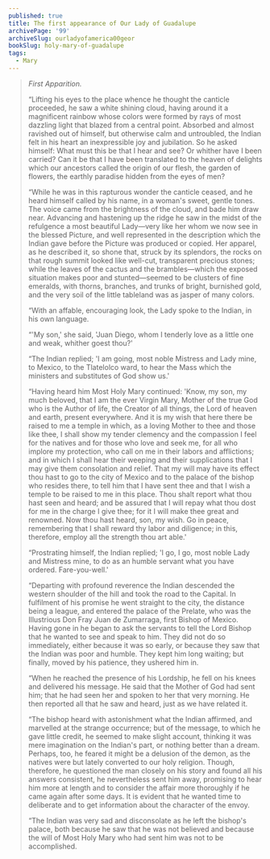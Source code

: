 ```yaml
---
published: true
title: The first appearance of Our Lady of Guadalupe
archivePage: '99'
archiveSlug: ourladyofamerica00geor
bookSlug: holy-mary-of-guadalupe
tags:
  - Mary
---
```


> *First Apparition.*
> 
> “Lifting his eyes to the place whence he thought the canticle proceeded, he saw a white shining cloud, having around it a magnificent rainbow whose colors were formed by rays of most dazzling light that blazed from a central point. Absorbed and almost ravished out of himself, but otherwise calm and untroubled, the Indian felt in his heart an inexpressible joy and jubilation. So he asked himself: What must this be that I hear and see? Or whither have I been carried? Can it be that I have been translated to the heaven of delights which our ancestors called the origin of our flesh, the garden of flowers, the earthly paradise hidden from the eyes of men?
> 
> “While he was in this rapturous wonder the canticle ceased, and he heard himself called by his name, in a woman's sweet, gentle tones. The voice came from the brightness of the cloud, and bade him draw near. Advancing and hastening up the ridge he saw in the midst of the refulgence a most beautiful Lady—very like her whom we now see in the blessed Picture, and well represented in the description which the Indian gave before the Picture was produced or copied. Her apparel, as he described it, so shone that, struck by its splendors, the rocks on that rough summit looked like well-cut, transparent precious stones; while the leaves of the cactus and the brambles—which the exposed situation makes poor and stunted—seemed to be clusters of fine emeralds, with thorns, branches, and trunks of bright, burnished gold, and the very soil of the little tableland was as jasper of many colors.
> 
> “With an affable, encouraging look, the Lady spoke to the Indian, in his own language.
> 
> “'My son,' she said, 'Juan Diego, whom I tenderly love as a little one and weak, whither goest thou?'
> 
> “The Indian replied; 'I am going, most noble Mistress and Lady mine, to Mexico, to the Tlatelolco ward, to hear the Mass which the ministers and substitutes of God show us.'
>
> “Having heard him Most Holy Mary continued: 'Know, my son, my much beloved, that I am the ever Virgin Mary, Mother of the true God who is the Author of life, the Creator of all things, the Lord of heaven and earth, present everywhere. And it is my wish that here there be raised to me a temple in which, as a loving Mother to thee and those like thee, I shall show my tender clemency and the compassion I feel for the natives and for those who love and seek me, for all who implore my protection, who call on me in their labors and afflictions; and in which I shall hear their weeping and their supplications that I may give them consolation and relief. That my will may have its effect thou hast to go to the city of Mexico and to the palace of the bishop who resides there, to tell him that I have sent thee and that I wish a temple to be raised to me in this place. Thou shalt report what thou hast seen and heard; and be assured that I will repay what thou dost for me in the charge I give thee; for it I will make thee great and renowned. Now thou hast heard, son, my wish. Go in peace, remembering that I shall reward thy labor and diligence; in this, therefore, employ all the strength thou art able.'
> 
> “Prostrating himself, the Indian replied; 'I go, I go, most noble Lady and Mistress mine, to do as an humble servant what you have ordered. Fare-you-well.'
> 
> “Departing with profound reverence the Indian descended the western shoulder of the hill and took the road to the Capital. In fulfilment of his promise he went straight to the city, the distance being a league, and entered the palace of the Prelate, who was the Illustrious Don Fray Juan de Zumarraga, first Bishop of Mexico. Having gone in he began to ask the servants to tell the Lord Bishop that he wanted to see and speak to him. They did not do so immediately, either because it was so early, or because they saw that the Indian was poor and humble. They kept him long waiting; but finally, moved by his patience, they ushered him in.
> 
> “When he reached the presence of his Lordship, he fell on his knees and delivered his message. He said that the Mother of God had sent him; that he had seen her and spoken to her that very morning. He then reported all that he saw and heard, just as we have related it.
> 
> “The bishop heard with astonishment what the Indian affirmed, and marvelled at the strange occurrence; but of the message, to which he gave little credit, he seemed to make slight account, thinking it was mere imagination on the Indian's part, or nothing better than a dream. Perhaps, too, he feared it might be a delusion of the demon, as the natives were but lately converted to our holy religion. Though, therefore, he questioned the man closely on his story and found all his answers consistent, he nevertheless sent him away, promising to hear him more at length and to consider the affair more thoroughly if he came again after some days. It is evident that he wanted time to deliberate and to get information about the character of the envoy.
> 
> “The Indian was very sad and disconsolate as he left the bishop's palace, both because he saw that he was not believed and because the will of Most Holy Mary who had sent him was not to be accomplished.

